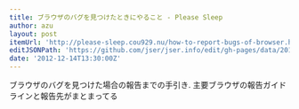```yaml
---
title: ブラウザのバグを見つけたときにやること - Please Sleep
author: azu
layout: post
itemUrl: 'http://please-sleep.cou929.nu/how-to-report-bugs-of-browser.html'
editJSONPath: 'https://github.com/jser/jser.info/edit/gh-pages/data/2012/12/index.json'
date: '2012-12-14T13:30:00Z'
---
```

ブラウザのバグを見つけた場合の報告までの手引き.
主要ブラウザの報告ガイドラインと報告先がまとまってる
